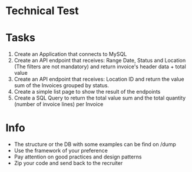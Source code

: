 # Technical Test

# Tasks
1. Create an Application that connects to MySQL
2. Create an API endpoint that receives: Range Date, Status and Location (The filters are not mandatory) and return invoice's header data + total value
3. Create an API endpoint that receives: Location ID and return the value sum of the Invoices grouped by status.
4. Create a simple list page to show the result of the endpoints
5. Create a SQL Query to return the total value sum and the total quantity (number of invoice lines) per Invoice

# Info
- The structure or the DB with some examples can be find on /dump
- Use the framework of your preference
- Pay attention on good practices and design patterns
- Zip your code and send back to the recruiter
